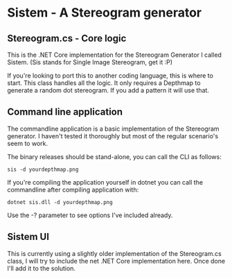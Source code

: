 # Sistem - A Stereogram generator

## Stereogram.cs - Core logic

This is the .NET Core implementation for the Stereogram Generator I called Sistem. (Sis stands for Single Image Stereogram, get it :P)

If you're looking to port this to another coding language, this is where to start. This class handles all the logic. It only requires a Depthmap to generate a random dot stereogram. If you add a pattern it will use that.

## Command line application

The commandline application is a basic implementation of the Stereogram generator. I haven't tested it thoroughly but most of the regular scenario's seem to work.

The binary releases should be stand-alone, you can call the CLI as follows:
```
sis -d yourdepthmap.png
```

If you're compiling the application yourself in dotnet you can call the commandline after compiling application with:
```
dotnet sis.dll -d yourdepthmap.png
```

Use the -? parameter to see options I've included already.

## Sistem UI

This is currently using a slightly older implementation of the Stereogram.cs class, I will try to include the net .NET Core implementation here. Once done I'll add it to the solution.

